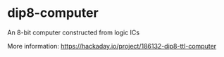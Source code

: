 # dip8-computer
An 8-bit computer constructed from logic ICs

More information: https://hackaday.io/project/186132-dip8-ttl-computer